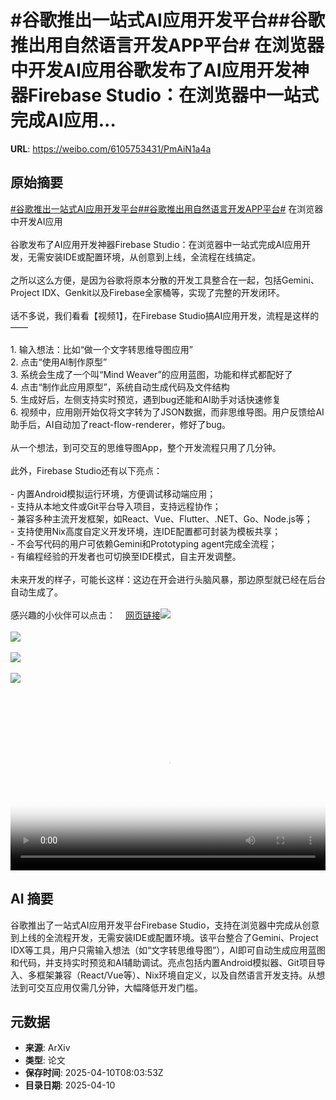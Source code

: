 # #谷歌推出一站式AI应用开发平台##谷歌推出用自然语言开发APP平台# 在浏览器中开发AI应用谷歌发布了AI应用开发神器Firebase Studio：在浏览器中一站式完成AI应用...

**URL**: https://weibo.com/6105753431/PmAiN1a4a

## 原始摘要

<a href="https://m.weibo.cn/search?containerid=231522type%3D1%26t%3D10%26q%3D%23%E8%B0%B7%E6%AD%8C%E6%8E%A8%E5%87%BA%E4%B8%80%E7%AB%99%E5%BC%8FAI%E5%BA%94%E7%94%A8%E5%BC%80%E5%8F%91%E5%B9%B3%E5%8F%B0%23&amp;extparam=%23%E8%B0%B7%E6%AD%8C%E6%8E%A8%E5%87%BA%E4%B8%80%E7%AB%99%E5%BC%8FAI%E5%BA%94%E7%94%A8%E5%BC%80%E5%8F%91%E5%B9%B3%E5%8F%B0%23" data-hide=""><span class="surl-text">#谷歌推出一站式AI应用开发平台#</span></a><a href="https://m.weibo.cn/search?containerid=231522type%3D1%26t%3D10%26q%3D%23%E8%B0%B7%E6%AD%8C%E6%8E%A8%E5%87%BA%E7%94%A8%E8%87%AA%E7%84%B6%E8%AF%AD%E8%A8%80%E5%BC%80%E5%8F%91APP%E5%B9%B3%E5%8F%B0%23&amp;extparam=%23%E8%B0%B7%E6%AD%8C%E6%8E%A8%E5%87%BA%E7%94%A8%E8%87%AA%E7%84%B6%E8%AF%AD%E8%A8%80%E5%BC%80%E5%8F%91APP%E5%B9%B3%E5%8F%B0%23" data-hide=""><span class="surl-text">#谷歌推出用自然语言开发APP平台#</span></a> 在浏览器中开发AI应用<br><br>谷歌发布了AI应用开发神器Firebase Studio：在浏览器中一站式完成AI应用开发，无需安装IDE或配置环境，从创意到上线，全流程在线搞定。<br><br>之所以这么方便，是因为谷歌将原本分散的开发工具整合在一起，包括Gemini、Project IDX、Genkit以及Firebase全家桶等，实现了完整的开发闭环。<br><br>话不多说，我们看看【视频1】，在Firebase Studio搞AI应用开发，流程是这样的——<br><br>1. 输入想法：比如“做一个文字转思维导图应用”<br>2. 点击“使用AI制作原型”<br>3. 系统会生成了一个叫“Mind Weaver”的应用蓝图，功能和样式都配好了<br>4. 点击“制作此应用原型”，系统自动生成代码及文件结构<br>5. 生成好后，左侧支持实时预览，遇到bug还能和AI助手对话快速修复<br>6. 视频中，应用刚开始仅将文字转为了JSON数据，而非思维导图。用户反馈给AI助手后，AI自动加了react-flow-renderer，修好了bug。<br><br>从一个想法，到可交互的思维导图App，整个开发流程只用了几分钟。<br><br>此外，Firebase Studio还有以下亮点：<br><br>- 内置Android模拟运行环境，方便调试移动端应用；<br>- 支持从本地文件或Git平台导入项目，支持远程协作；<br>- 兼容多种主流开发框架，如React、Vue、Flutter、.NET、Go、Node.js等；<br>- 支持使用Nix高度自定义开发环境，连IDE配置都可封装为模板共享；<br>- 不会写代码的用户可依赖Gemini和Prototyping agent完成全流程；<br>- 有编程经验的开发者也可切换至IDE模式，自主开发调整。<br><br>未来开发的样子，可能长这样：这边在开会进行头脑风暴，那边原型就已经在后台自动生成了。<br><br>感兴趣的小伙伴可以点击：<a href="https://weibo.cn/sinaurl?u=https%3A%2F%2Ffirebase.studio%2F" data-hide=""><span class="url-icon"><img style="width: 1rem;height: 1rem" src="https://h5.sinaimg.cn/upload/2015/09/25/3/timeline_card_small_web_default.png" referrerpolicy="no-referrer"></span><span class="surl-text">网页链接</span></a><img style="" src="https://tvax2.sinaimg.cn/large/006Fd7o3ly1i0bi19l0aij31c00u0t9z.jpg" referrerpolicy="no-referrer"><br><br><img style="" src="https://tvax1.sinaimg.cn/large/006Fd7o3gy1i0bi0s7zmlj30zk0pg0xy.jpg" referrerpolicy="no-referrer"><br><br><img style="" src="https://tvax4.sinaimg.cn/large/006Fd7o3gy1i0bi0u1dcfj30zk0j4gy7.jpg" referrerpolicy="no-referrer"><br><br><img style="" src="https://tvax2.sinaimg.cn/large/006Fd7o3gy1i0bi0vi2vcj30zk0mjafv.jpg" referrerpolicy="no-referrer"><br><br><br clear="both"><div style="clear: both"></div><video controls="controls" poster="https://tvax1.sinaimg.cn/orj480/006Fd7o3ly1i0bi19o2wqj31c00u0t9z.jpg" style="width: 100%"><source src="https://f.video.weibocdn.com/o0/IeEUnWd8lx08nme5UdkI010412007sfX0E010.mp4?label=mp4_720p&amp;template=1152x720.25.0&amp;ori=0&amp;ps=1CwnkDw1GXwCQx&amp;Expires=1744275758&amp;ssig=LEMwWaRnF%2F&amp;KID=unistore,video"><source src="https://f.video.weibocdn.com/o0/qJ2yrOc4lx08nme5wwGY010412003J2w0E010.mp4?label=mp4_hd&amp;template=768x480.25.0&amp;ori=0&amp;ps=1CwnkDw1GXwCQx&amp;Expires=1744275758&amp;ssig=1YQ69PMS%2F9&amp;KID=unistore,video"><source src="https://f.video.weibocdn.com/o0/yTzk03XOlx08nme5nk9y010412002izK0E010.mp4?label=mp4_ld&amp;template=576x360.25.0&amp;ori=0&amp;ps=1CwnkDw1GXwCQx&amp;Expires=1744275758&amp;ssig=GoDYRuf51n&amp;KID=unistore,video"><p>视频无法显示，请前往<a href="https://video.weibo.com/show?fid=1034%3A5153827452813335" target="_blank" rel="noopener noreferrer">微博视频</a>观看。</p></video>

## AI 摘要

谷歌推出了一站式AI应用开发平台Firebase Studio，支持在浏览器中完成从创意到上线的全流程开发，无需安装IDE或配置环境。该平台整合了Gemini、Project IDX等工具，用户只需输入想法（如“文字转思维导图”），AI即可自动生成应用蓝图和代码，并支持实时预览和AI辅助调试。亮点包括内置Android模拟器、Git项目导入、多框架兼容（React/Vue等）、Nix环境自定义，以及自然语言开发支持。从想法到可交互应用仅需几分钟，大幅降低开发门槛。

## 元数据

- **来源**: ArXiv
- **类型**: 论文
- **保存时间**: 2025-04-10T08:03:53Z
- **目录日期**: 2025-04-10
